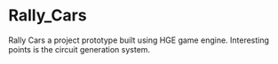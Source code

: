 # Rally_Cars
Rally Cars a project prototype built using HGE game engine. Interesting points is the circuit generation system.
